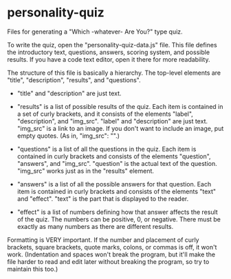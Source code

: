 # personality-quiz
Files for generating a "Which -whatever- Are You?" type quiz. 

To write the quiz, open the "personality-quiz-data.js" file. This file defines the introductory text, questions, answers, scoring system, and possible results. If you have a code text editor, open it there for more readability. 

The structure of this file is basically a hierarchy. The top-level elements are "title", "description", "results", and "questions". 

- "title" and "description" are just text. 

- "results" is a list of possible results of the quiz. Each item is contained in a set of curly brackets, and it consists of the elements "label", "description", and "img_src". "label" and "description" are just text. "img_src" is a link to an image. If you don't want to include an image, put empty quotes. (As in, "img_src": "".)

- "questions" is a list of all the questions in the quiz. Each item is contained in curly brackets and consists of the elements "question", "answers", and "img_src". "question" is the actual text of the question. "img_src" works just as in the "results" element.

- "answers" is a list of all the possible answers for that question. Each item is contained in curly brackets and consists of the elements "text" and "effect". "text" is the part that is displayed to the reader.

- "effect" is a list of numbers defining how that answer affects the result of the quiz. The numbers can be positive, 0, or negative. There must be exactly as many numbers as there are different results. 

Formatting is VERY important. If the number and placement of curly brackets, square brackets, quote marks, colons, or commas is off, it won't work. (Indentation and spaces won't break the program, but it'll make the file harder to read and edit later without breaking the program, so try to maintain this too.) 